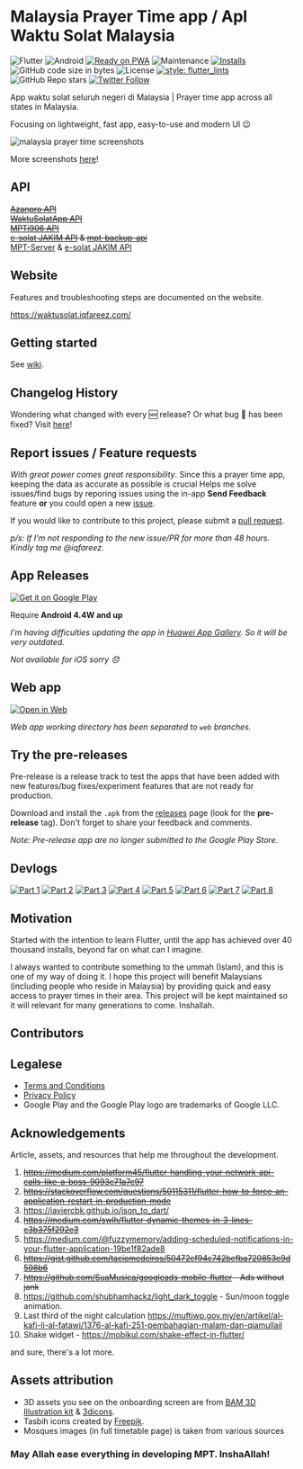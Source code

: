 # Malaysia Prayer Time app / Apl Waktu Solat Malaysia

![Flutter](https://img.shields.io/badge/Flutter-%2302569B.svg?style=flat-square&logo=Flutter&logoColor=white)
![Android](https://img.shields.io/badge/Android-3DDC84?style=flat-square&logo=android&logoColor=white)
[![Ready on PWA](https://img.shields.io/badge/Ready%20on-PWA-5a0fc8?style=flat-square)](https://waktusolat.web.app/)
![Maintenance](https://img.shields.io/maintenance/yes/2022?style=flat-square)
[![Installs](https://img.shields.io/badge/installs-40k+-informational?style=flat-square)](https://play.google.com/store/apps/details?id=live.iqfareez.waktusolatmalaysia)
![GitHub code size in bytes](https://img.shields.io/github/languages/code-size/mptwaktusolat/app_waktu_solat_malaysia?style=flat-square)
![License](https://img.shields.io/github/license/mptwaktusolat/app_waktu_solat_malaysia?style=flat-square)
[![style: flutter_lints](https://img.shields.io/badge/style-flutter__lints-4BC0F5.svg?style=flat-square)](https://pub.dev/packages/flutter_lints)
![GitHub Repo stars](https://img.shields.io/github/stars/mptwaktusolat/app_waktu_solat_malaysia?style=social)
[![Twitter Follow](https://img.shields.io/twitter/follow/iqfareez?label=Follow&style=social)](https://twitter.com/iqfareez)

App waktu solat seluruh negeri di Malaysia | Prayer time app across all states in Malaysia.

Focusing on lightweight, fast app, easy-to-use and modern UI :wink:

![malaysia prayer time screenshots](https://user-images.githubusercontent.com/60868965/167505576-d8e0c62a-76b4-4d82-ade9-fa0722539b5d.png)

More screenshots [here](https://imgur.com/a/Zhh7aBB)!

## API

[~~Azanpro API~~](https://api.azanpro.com/)\
[~~WaktuSolatApp API~~](https://waktusolatapp.com/)\
[~~MPTi906 API~~](https://mpt.i906.my/)\
~~[e-solat JAKIM API](https://www.e-solat.gov.my/) & [mpt-backup-api](https://mpt-backup-api.herokuapp.com/)~~\
[MPT-Server](https://mpt-server.vercel.app/) & [e-solat JAKIM API](https://www.e-solat.gov.my/)

## Website

Features and troubleshooting steps are documented on the website.

https://waktusolat.iqfareez.com/

## Getting started

See [wiki](https://github.com/mptwaktusolat/app_waktu_solat_malaysia/wiki).

## Changelog History

Wondering what changed with every :new: release? Or what bug :bug: has been fixed? Visit [here](https://github.com/mptwaktusolat/app_waktu_solat_malaysia/wiki/Changelog)!

## Report issues / Feature requests

_With great power comes great responsibility_. Since this a prayer time app, keeping the data as accurate as possible is crucial Helps me solve issues/find bugs by reporing issues using the in-app **Send Feedback** feature **or** you could open a new [issue](https://github.com/mptwaktusolat/app_waktu_solat_malaysia/issues).

If you would like to contribute to this project, please submit a [pull request](https://github.com/mptwaktusolat/app_waktu_solat_malaysia/pulls).

_p/s: If I'm not responding to the new issue/PR for more than 48 hours. Kindly tag me @iqfareez._

## App Releases

<a href='https://play.google.com/store/apps/details?id=live.iqfareez.waktusolatmalaysia&pcampaignid=pcampaignidMKT-Other-global-all-co-prtnr-py-PartBadge-Mar2515-1'><img alt='Get it on Google Play' src='https://play.google.com/intl/en_us/badges/static/images/badges/en_badge_web_generic.png' style="max-width:55%;"/></a>

Require **Android 4.4W and up**

_I'm having difficulties updating the app in [Huawei App Gallery](https://appgallery.cloud.huawei.com/ag/n/app/C102547121?channelId=github&id=b4b4309a3f5a46cfabca1672b917609b&s=75C9C29E4E75B1193F97FCAB29C7789774C16C7625285C7D8F38ED8609BD6B70&detailType=0&v). So it will be very outdated._

_Not available for iOS sorry :disappointed:_

## Web app

<a href='https://waktusolat.web.app/'><img alt='Open in Web' src='https://user-images.githubusercontent.com/60868965/99348515-bc2a5200-28d4-11eb-8d34-ac47f3e11f3d.png' style="max-width:45%;"/></a>

_Web app working directory has been separated to `web` branches._

<!-- https://github.com/webmaxru/progressive-web-apps-logo -->

## Try the pre-releases

Pre-release is a release track to test the apps that have been added with new features/bug fixes/experiment features that are not ready for production.

Download and install the `.apk` from the [releases](https://github.com/mptwaktusolat/app_waktu_solat_malaysia/releases) page (look for the **pre-release** tag). Don't forget to share your feedback and comments.

_Note: Pre-release app are no longer submitted to the Google Play Store._

## Devlogs

[![Part 1](https://img.shields.io/badge/highlights-Part%201-blueviolet?style=for-the-badge)](https://www.instagram.com/s/aGlnaGxpZ2h0OjE3ODcyMTc0ODcwODEzNjM1)
[![Part 2](https://img.shields.io/badge/highlights-Part%202-blueviolet?style=for-the-badge)](https://www.instagram.com/s/aGlnaGxpZ2h0OjE4MDQ2MjI5MzM4MjczODAw)
[![Part 3](https://img.shields.io/badge/highlights-Part%203-blueviolet?style=for-the-badge)](https://www.instagram.com/s/aGlnaGxpZ2h0OjE4MTM5MTYyNTU1MTQ0MjYx)
[![Part 4](https://img.shields.io/badge/highlights-Part%204-blueviolet?style=for-the-badge)](https://www.instagram.com/s/aGlnaGxpZ2h0OjE3ODg2ODQ3MDQwMjc2ODM3)
[![Part 5](https://img.shields.io/badge/highlights-Part%205-blueviolet?style=for-the-badge)](https://www.instagram.com/s/aGlnaGxpZ2h0OjE3OTE1MTkzNDAzODk3MDk1)
[![Part 6](https://img.shields.io/badge/highlights-Part%206-blueviolet?style=for-the-badge)](https://www.instagram.com/s/aGlnaGxpZ2h0OjE3OTA1NDI3MDQ1NDEzMDA0)
[![Part 7](https://img.shields.io/badge/highlights-Part%207-blueviolet?style=for-the-badge)](https://www.instagram.com/s/aGlnaGxpZ2h0OjE3OTE4NTU0NjEzMTg1NjQ0)
[![Part 8](https://img.shields.io/badge/highlights-Part%208-blueviolet?style=for-the-badge)](https://www.instagram.com/s/aGlnaGxpZ2h0OjE3OTU1MjM0NjM0OTAxMzg5)

## Motivation

<!-- A short description of the motivation behind the creation and maintenance of the project. This should explain why the project exists. -->

Started with the intention to learn Flutter, until the app has achieved over 40 thousand installs, beyond far on what can I imagine.

I always wanted to contribute something to the ummah (Islam), and this is one of my way of doing it. I hope this project will benefit Malaysians (including people who reside in Malaysia) by providing quick and easy access to prayer times in their area. This project will be kept maintained so it will relevant for many generations to come. Inshallah.

<!-- ## Attribution

<div>Icons made by <a href="https://www.flaticon.com/authors/freepik" title="Freepik">Freepik</a> from <a href="https://www.flaticon.com/" title="Flaticon">www.flaticon.com</a></div> -->

## Contributors


## Legalese

- [Terms and Conditions](https://waktusolat.iqfareez.com/terms-and-conditions)
- [Privacy Policy](https://waktusolat.iqfareez.com/privacy-policy)
- Google Play and the Google Play logo are trademarks of Google LLC.

## Acknowledgements

Article, assets, and resources that help me throughout the development.

1. ~~https://medium.com/platform45/flutter-handling-your-network-api-calls-like-a-boss-9093c71a7c97~~
2. ~~https://stackoverflow.com/questions/50115311/flutter-how-to-force-an-application-restart-in-production-mode~~
3. https://javiercbk.github.io/json_to_dart/
4. ~~https://medium.com/swlh/flutter-dynamic-themes-in-3-lines-c3b375f292e3~~
5. https://medium.com/@fuzzymemory/adding-scheduled-notifications-in-your-flutter-application-19be1f82ade8
6. ~~https://gist.github.com/taciomedeiros/50472cf94c742befba720853e9d598b6~~
7. ~~https://github.com/SuaMusica/googleads-mobile-flutter - Ads without jank~~
8. https://github.com/shubhamhackz/light_dark_toggle - Sun/moon toggle animation.
9. Last third of the night calculation https://muftiwp.gov.my/en/artikel/al-kafi-li-al-fatawi/1376-al-kafi-251-pembahagian-malam-dan-qiamullail
10. Shake widget - https://mobikul.com/shake-effect-in-flutter/

and sure, there's a lot more.

## Assets attribution

- 3D assets you see on the onboarding screen are from [BAM 3D Illustration kit](https://www.uistore.design/items/bam-free-3d-illustration-kit/) & [3dicons](https://3dicons.co/).
- Tasbih icons created by [Freepik](https://www.flaticon.com/free-icons/tasbih).
- Mosques images (in full timetable page) is taken from various sources

### May Allah ease everything in developing MPT. InshaAllah!
